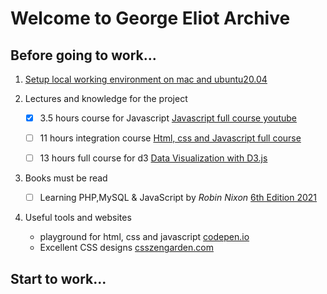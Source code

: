 # Welcome to George Eliot Archive

## Before going to work...

1. [Setup local working environment on mac and ubuntu20.04 ](setup)
       
    
2. Lectures and knowledge for the project

    - [x] 3.5 hours course for Javascript [Javascript full course youtube](https://www.youtube.com/watch?v=PkZNo7MFNFg)
    - [ ] 11 hours integration course [Html, css and Javascript full course](https://www.youtube.com/watch?v=TdqQqyc7pfU&t=27445s)
    - [ ] 13 hours full course for d3 [Data Visualization with D3.js](https://www.youtube.com/watch?v=_8V5o2UHG0E)


3. Books must be read

    - [ ] Learning PHP,MySQL & JavaScript by _Robin Nixon_ [6th Edition 2021](https://www.oreilly.com/library/view/learning-php-mysql/9781492093817/)


4. Useful tools and websites

    -   playground for html, css and javascript [codepen.io](https://codepen.io)
    -   Excellent CSS designs [csszengarden.com](http://www.csszengarden.com/)


## Start to work...
